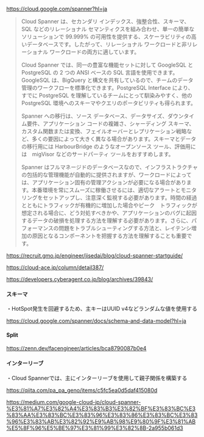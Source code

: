 https://cloud.google.com/spanner?hl=ja

> Cloud Spanner は、セカンダリ インデックス、強整合性、スキーマ、SQL などのリレーショナル セマンティクスを組み合わせ、単一の簡単なソリューションで 99.999% の可用性を提供する、スケーラビリティの高いデータベースです。したがって、リレーショナル ワークロードと非リレーショナル ワークロードの両方に適しています。
>
> Cloud Spanner では、同一の豊富な機能セットに対して GoogleSQL と PostgreSQL の 2 つの ANSI ベースの SQL 言語を使用できます。GoogleSQL は、BigQuery と構文を共有しているので、チームのデータ管理のワークフローを標準化できます。PostgreSQL Interface により、すでに PostgreSQL を理解しているチームにとって馴染みやすく、他の PostgreSQL 環境へのスキーマやクエリのポータビリティも得られます。
>
> Spanner への移行は、ソース データベース、データサイズ、ダウンタイム要件、アプリケーション コードの複雑さ、シャーディング スキーマ、カスタム関数または変換、フェイルオーバーとレプリケーション戦略など、多くの要因によって大きく異なる場合があります。スキーマとデータの移行用には HarbourBridge のようなオープンソース ツール、評価用には　migVisor などのサードパーティ ツールをおすすめします。
>
> Spanner はフルマネージドのデータベースなので、インフラストラクチャの包括的な管理機能が自動的に提供されますが、ワークロードによっては、アプリケーション固有の管理アクションが必要になる場合があります。本番環境を常にスムーズに稼働させるには、適切なアラートとモニタリングをセットアップし、注意深く監視する必要があります。時間の経過とともにトラフィックが有機的に増加した場合やピーク　トラフィックが想定される場合に、どう対処すべきかや、アプリケーションのバグに起因するデータの破損を処理する方法を理解する必要があります。さらに、パフォーマンスの問題をトラブルシューティングする方法と、レイテンシ増加の原因となるコンポーネントを把握する方法を理解することも重要です。


https://recruit.gmo.jp/engineer/jisedai/blog/cloud-spanner-startguide/

https://cloud-ace.jp/column/detail387/

https://developers.cyberagent.co.jp/blog/archives/39843/

#### スキーマ

・HotSpot発生を回避するため、主キーはUUID v4などランダムな値を使用する

https://cloud.google.com/spanner/docs/schema-and-data-model?hl=ja

#### Split

https://zenn.dev/facengineer/articles/bca8790087b0e4


#### インターリーブ

・Cloud Spannerでは、主にインターリーブを使用して親子関係を構築する

https://qiita.com/pa_pa_geno/items/c5fc5ea0d5daf415080d

https://medium.com/google-cloud-jp/cloud-spanner-%E3%81%A7%E3%82%A4%E3%83%B3%E3%82%BF%E3%83%BC%E3%83%AA%E3%83%BC%E3%83%96%E3%83%86%E3%83%BC%E3%83%96%E3%83%AB%E3%82%92%E9%AB%98%E9%80%9F%E3%81%AB%E5%8F%96%E5%BE%97%E3%81%99%E3%82%8B-2a955b061d3



